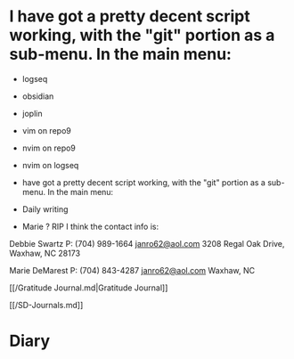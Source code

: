 # I have got a pretty decent script working, with the "git" portion as a sub-menu. In the main menu:

- logseq
- obsidian
- joplin
- vim on repo9
- nvim on repo9
- nvim on logseq
- have got a pretty decent script working, with the "git" portion as a sub-menu. In the main menu:

- Daily writing
- Marie ? RIP I think the contact info is:

Debbie Swartz 
P: (704) 989-1664 
janro62@aol.com 
3208 Regal Oak Drive,
Waxhaw, NC 28173

Marie DeMarest 
P: (704) 843-4287 
janro62@aol.com 
Waxhaw, NC

[[/Gratitude Journal.md|Gratitude Journal]]

[[/SD-Journals.md]] 

# Diary 
 


